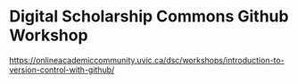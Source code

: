 # Digital Scholarship Commons Github Workshop
https://onlineacademiccommunity.uvic.ca/dsc/workshops/introduction-to-version-control-with-github/
